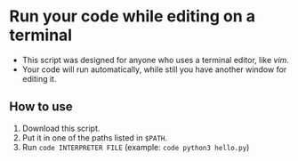 # Run your code while editing on a terminal

* This script was designed for anyone who uses a terminal editor, like *vim*.
* Your code will run automatically, while still you have another window for editing it.

## How to use

1. Download this script.
2. Put it in one of the paths listed in `$PATH`.
3. Run `code INTERPRETER FILE` (example: `code python3 hello.py`)

